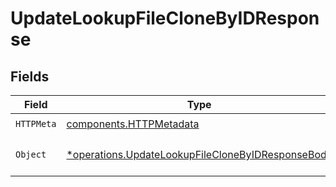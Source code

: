 # UpdateLookupFileCloneByIDResponse


## Fields

| Field                                                                                                                 | Type                                                                                                                  | Required                                                                                                              | Description                                                                                                           |
| --------------------------------------------------------------------------------------------------------------------- | --------------------------------------------------------------------------------------------------------------------- | --------------------------------------------------------------------------------------------------------------------- | --------------------------------------------------------------------------------------------------------------------- |
| `HTTPMeta`                                                                                                            | [components.HTTPMetadata](../../models/components/httpmetadata.md)                                                    | :heavy_check_mark:                                                                                                    | N/A                                                                                                                   |
| `Object`                                                                                                              | [*operations.UpdateLookupFileCloneByIDResponseBody](../../models/operations/updatelookupfileclonebyidresponsebody.md) | :heavy_minus_sign:                                                                                                    | a list of LookupFile objects                                                                                          |